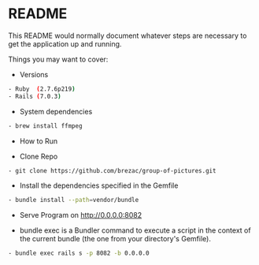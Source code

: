 # README

This README would normally document whatever steps are necessary to get the
application up and running.

Things you may want to cover:

* Versions 
```bash
- Ruby  (2.7.6p219)
- Rails (7.0.3) 
```


* System dependencies
```bash
- brew install ffmpeg
```

* How to Run

* Clone Repo
```bash
- git clone https://github.com/brezac/group-of-pictures.git
```

* Install the dependencies specified in the Gemfile
```bash
- bundle install --path=vendor/bundle
```

* Serve Program on http://0.0.0.0:8082
- bundle exec is a Bundler command to execute a script in the context of the current bundle (the one from your directory's Gemfile).
```bash
- bundle exec rails s -p 8082 -b 0.0.0.0
```

